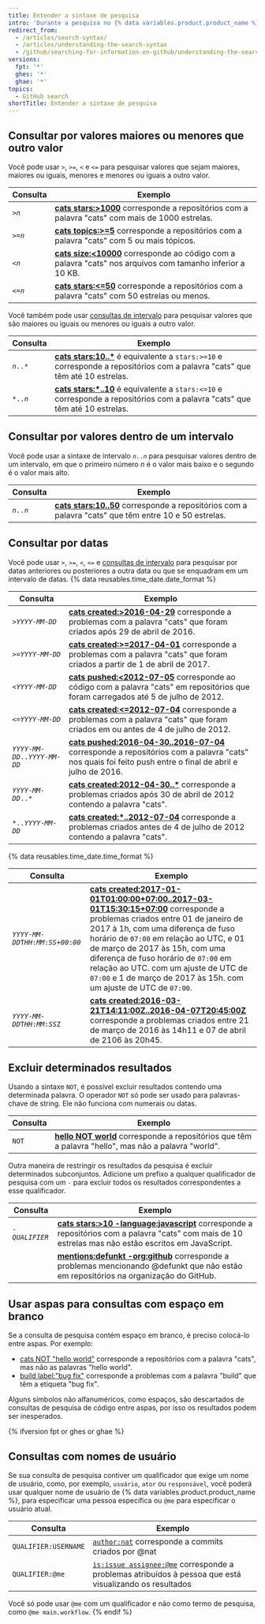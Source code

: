 ```yaml
---
title: Entender a sintaxe de pesquisa
intro: 'Durante a pesquisa no {% data variables.product.product_name %}, é possível criar consultas que correspondam a palavras e números específicos.'
redirect_from:
  - /articles/search-syntax/
  - /articles/understanding-the-search-syntax
  - /github/searching-for-information-on-github/understanding-the-search-syntax
versions:
  fpt: '*'
  ghes: '*'
  ghae: '*'
topics:
  - GitHub search
shortTitle: Entender a sintaxe de pesquisa
---
```


## Consultar por valores maiores ou menores que outro valor

Você pode usar `>`, `>=`, `<` e `<=` para pesquisar valores que sejam maiores, maiores ou iguais, menores e menores ou iguais a outro valor.

| Consulta                  | Exemplo                                                                                                                                                                                 |
| ------------------------- | --------------------------------------------------------------------------------------------------------------------------------------------------------------------------------------- |
| <code>><em>n</em></code> | **[cats stars:>1000](https://github.com/search?utf8=%E2%9C%93&q=cats+stars%3A%3E1000&type=Repositories)** corresponde a repositórios com a palavra "cats" com mais de 1000 estrelas.    |
| <code>>=<em>n</em></code> | **[cats topics:>=5](https://github.com/search?utf8=%E2%9C%93&q=cats+topics%3A%3E%3D5&type=Repositories)** corresponde a repositórios com a palavra "cats" com 5 ou mais tópicos.        |
| <code><<em>n</em></code> | **[cats size:<10000](https://github.com/search?utf8=%E2%9C%93&q=cats+size%3A%3C10000&type=Code)** corresponde ao código com a palavra "cats" nos arquivos com tamanho inferior a 10 KB. |
| <code><=<em>n</em></code> | **[cats stars:<=50](https://github.com/search?utf8=%E2%9C%93&q=cats+stars%3A%3C%3D50&type=Repositories)** corresponde a repositórios com a palavra "cats" com 50 estrelas ou menos.     |

Você também pode usar [consultas de intervalo](#query-for-values-between-a-range) para pesquisar valores que são maiores ou iguais ou menores ou iguais a outro valor.

| Consulta                  | Exemplo                                                                                                                                                                                                                  |
| ------------------------- | ------------------------------------------------------------------------------------------------------------------------------------------------------------------------------------------------------------------------ |
| <code><em>n</em>..*</code> | **[cats stars:10..*](https://github.com/search?utf8=%E2%9C%93&q=cats+stars%3A10..*&type=Repositories)** é equivalente a `stars:>=10` e corresponde a repositórios com a palavra "cats" que têm até 10 estrelas.       |
| <code>*..<em>n</em></code> | **[cats stars:*..10](https://github.com/search?utf8=%E2%9C%93&q=cats+stars%3A%22*..10%22&type=Repositories)** é equivalente a `stars:<=10` e corresponde a repositórios com a palavra "cats" que têm até 10 estrelas. |

## Consultar por valores dentro de um intervalo

Você pode usar a sintaxe de intervalo <code><em>n</em>..<em>n</em></code> para pesquisar valores dentro de um intervalo, em que o primeiro número _n_ é o valor mais baixo e o segundo é o valor mais alto.

| Consulta                  | Exemplo                                                                                                                                                                                   |
| ------------------------- | ----------------------------------------------------------------------------------------------------------------------------------------------------------------------------------------- |
| <code><em>n</em>..<em>n</em></code> | **[cats stars:10..50](https://github.com/search?utf8=%E2%9C%93&q=cats+stars%3A10..50&type=Repositories)** corresponde a repositórios com a palavra "cats" que têm entre 10 e 50 estrelas. |

## Consultar por datas

Você pode usar `>`, `>=`, `<`, `<=` e [consultas de intervalo](#query-for-values-between-a-range) para pesquisar por datas anteriores ou posteriores a outra data ou que se enquadram em um intervalo de datas. {% data reusables.time_date.date_format %}

| Consulta                   | Exemplo                                                                                                                                                                                                                                                      |
| -------------------------- | ------------------------------------------------------------------------------------------------------------------------------------------------------------------------------------------------------------------------------------------------------------ |
| <code>><em>YYYY</em>-<em>MM</em>-<em>DD</em></code>  | **[cats created:>2016-04-29](https://github.com/search?utf8=%E2%9C%93&q=cats+created%3A%3E2016-04-29&type=Issues)** corresponde a problemas com a palavra "cats" que foram criados após 29 de abril de 2016.                                                 |
| <code>>=<em>YYYY</em>-<em>MM</em>-<em>DD</em></code>  | **[cats created:>=2017-04-01](https://github.com/search?utf8=%E2%9C%93&q=cats+created%3A%3E%3D2017-04-01&type=Issues)** corresponde a problemas com a palavra "cats" que foram criados a partir de 1 de abril de 2017.                                       |
| <code><<em>YYYY</em>-<em>MM</em>-<em>DD</em></code> | **[cats pushed:<2012-07-05](https://github.com/search?q=cats+pushed%3A%3C2012-07-05&type=Code&utf8=%E2%9C%93)** corresponde ao código com a palavra "cats" em repositórios que foram carregados até 5 de julho de 2012.                                      |
| <code><=<em>YYYY</em>-<em>MM</em>-<em>DD</em></code> | **[cats created:<=2012-07-04](https://github.com/search?utf8=%E2%9C%93&q=cats+created%3A%3C%3D2012-07-04&type=Issues)** corresponde a problemas com a palavra "cats" que foram criados em ou antes de 4 de julho de 2012.                                    |
| <code><em>YYYY</em>-<em>MM</em>-<em>DD</em>..<em>YYYY</em>-<em>MM</em>-<em>DD</em></code> | **[cats pushed:2016-04-30..2016-07-04](https://github.com/search?utf8=%E2%9C%93&q=cats+pushed%3A2016-04-30..2016-07-04&type=Repositories)** corresponde a repositórios com a palavra "cats" nos quais foi feito push entre o final de abril e julho de 2016. |
| <code><em>YYYY</em>-<em>MM</em>-<em>DD</em>..*</code> | **[cats created:2012-04-30..*](https://github.com/search?utf8=%E2%9C%93&q=cats+created%3A2012-04-30..*&type=Issues)** corresponde a problemas criados após 30 de abril de 2012 contendo a palavra "cats".                                                    |
| <code>*..<em>YYYY</em>-<em>MM</em>-<em>DD</em></code> | **[cats created:*..2012-07-04](https://github.com/search?utf8=%E2%9C%93&q=cats+created%3A*..2012-07-04&type=Issues)** corresponde a problemas criados antes de 4 de julho de 2012 contendo a palavra "cats".                                                 |

{% data reusables.time_date.time_format %}

| Consulta                   | Exemplo                                                                                                                                                                                                                                                                                                                                                                                                                                                                                                                                           |
| -------------------------- | ------------------------------------------------------------------------------------------------------------------------------------------------------------------------------------------------------------------------------------------------------------------------------------------------------------------------------------------------------------------------------------------------------------------------------------------------------------------------------------------------------------------------------------------------- |
| <code><em>YYYY</em>-<em>MM</em>-<em>DD</em>T<em>HH</em>:<em>MM</em>:<em>SS</em>+<em>00</em>:<em>00</em></code> | **[cats created:2017-01-01T01:00:00+07:00..2017-03-01T15:30:15+07:00](https://github.com/search?utf8=%E2%9C%93&q=cats+created%3A2017-01-01T01%3A00%3A00%2B07%3A00..2017-03-01T15%3A30%3A15%2B07%3A00&type=Issues)** corresponde a problemas criados entre 01 de janeiro de 2017 à 1h, com uma diferença de fuso horário de `07:00` em relação ao UTC, e 01 de março de 2017 às 15h, com uma diferença de fuso horário de `07:00` em relação ao UTC. com um ajuste de UTC de `07:00` e 1 de março de 2017 às 15h. com um ajuste de UTC de `07:00`. |
| <code><em>YYYY</em>-<em>MM</em>-<em>DD</em>T<em>HH</em>:<em>MM</em>:<em>SS</em>Z</code> | **[cats created:2016-03-21T14:11:00Z..2016-04-07T20:45:00Z](https://github.com/search?utf8=%E2%9C%93&q=cats+created%3A2016-03-21T14%3A11%3A00Z..2016-04-07T20%3A45%3A00Z&type=Issues)** corresponde a problemas criados entre 21 de março de 2016 às 14h11 e 07 de abril de 2106 às 20h45.                                                                                                                                                                                                                                                        |

## Excluir determinados resultados

Usando a sintaxe `NOT`, é possível excluir resultados contendo uma determinada palavra. O operador `NOT` só pode ser usado para palavras-chave de string. Ele não funciona com numerais ou datas.

| Consulta | Exemplo                                                                                                                                                               |
| -------- | --------------------------------------------------------------------------------------------------------------------------------------------------------------------- |
| `NOT`    | **[hello NOT world](https://github.com/search?q=hello+NOT+world&type=Repositories)** corresponde a repositórios que têm a palavra "hello", mas não a palavra "world". |

Outra maneira de restringir os resultados da pesquisa é excluir determinados subconjuntos. Adicione um prefixo a qualquer qualificador de pesquisa com um `-` para excluir todos os resultados correspondentes a esse qualificador.

| Consulta                   | Exemplo                                                                                                                                                                                                                                        |
| -------------------------- | ---------------------------------------------------------------------------------------------------------------------------------------------------------------------------------------------------------------------------------------------- |
| <code>-<em>QUALIFIER</em></code> | **[cats stars:>10 -language:javascript](https://github.com/search?q=cats+stars%3A>10+-language%3Ajavascript&type=Repositories)** corresponde a repositórios com a palavra "cats" com mais de 10 estrelas mas não estão escritos em JavaScript. |
|                            | **[mentions:defunkt -org:github](https://github.com/search?utf8=%E2%9C%93&q=mentions%3Adefunkt+-org%3Agithub&type=Issues)** corresponde a problemas mencionando @defunkt que não estão em repositórios na organização do GitHub.               |

## Usar aspas para consultas com espaço em branco

Se a consulta de pesquisa contém espaço em branco, é preciso colocá-lo entre aspas. Por exemplo:

* [cats NOT "hello world"](https://github.com/search?utf8=✓&q=cats+NOT+"hello+world"&type=Repositories) corresponde a repositórios com a palavra "cats", mas não as palavras "hello world".
* [build label:"bug fix"](https://github.com/search?utf8=%E2%9C%93&q=build+label%3A%22bug+fix%22&type=Issues) corresponde a problemas com a palavra "build" que têm a etiqueta "bug fix".

Alguns símbolos não alfanuméricos, como espaços, são descartados de consultas de pesquisa de código entre aspas, por isso os resultados podem ser inesperados.

{% ifversion fpt or ghes or ghae %}
## Consultas com nomes de usuário

Se sua consulta de pesquisa contiver um qualificador que exige um nome de usuário, como, por exemplo, `usuário`, `ator` ou `responsável`, você poderá usar qualquer nome de usuário de {% data variables.product.product_name %}, para especificar uma pessoa específica ou `@me` para especificar o usuário atual.

| Consulta             | Exemplo                                                                                                                                                                        |
| -------------------- | ------------------------------------------------------------------------------------------------------------------------------------------------------------------------------ |
| `QUALIFIER:USERNAME` | [`author:nat`](https://github.com/search?q=author%3Anat&type=Commits) corresponde a commits criados por @nat                                                                   |
| `QUALIFIER:@me`      | [`is:issue assignee:@me`](https://github.com/search?q=is%3Aissue+assignee%3A%40me&type=Issues) corresponde a problemas atribuídos à pessoa que está visualizando os resultados |

Você só pode usar `@me` com um qualificador e não como termo de pesquisa, como `@me main.workflow`.
{% endif %}
